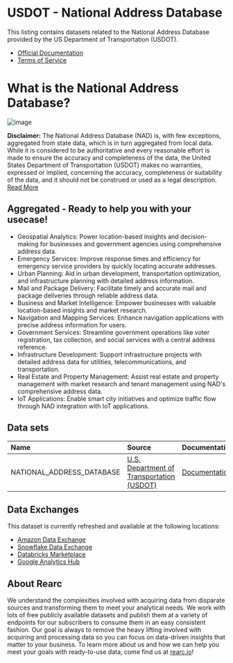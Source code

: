 # USDOT - National Address Database

This listing contains datasets related to the National Address Database provided by the US Department of Transportation (USDOT).

- [Official Documentation](https://www.transportation.gov/gis/national-address-database)
- [Terms of Service](https://rearc-data-public-assets.s3.amazonaws.com/Rearc_Data_DSA.pdf)

# What is the National Address Database?

![image](https://github.com/rearc-data/marketplace-data-documentation/assets/92598120/789310cd-dda5-40e3-b9f7-e296e3ea940b)

**Disclaimer:** The National Address Database (NAD) is, with few exceptions, aggregated from state data, which is in turn aggregated from local data. While it is considered to be authoritative and every reasonable effort is made to ensure the accuracy and completeness of the data, the United States Department of Transportation (USDOT) makes no warranties, expressed or implied, concerning the accuracy, completeness or suitability of the data, and it should not be construed or used as a legal description. [Read More](https://www.transportation.gov/gis/national-address-database/national-address-database-nad-disclaimer)

## Aggregated - Ready to help you with your usecase!

- Geospatial Analytics: Power location-based insights and decision-making for businesses and government agencies using comprehensive address data.
- Emergency Services: Improve response times and efficiency for emergency service providers by quickly locating accurate addresses.
- Urban Planning: Aid in urban development, transportation optimization, and infrastructure planning with detailed address information.
- Mail and Package Delivery: Facilitate timely and accurate mail and package deliveries through reliable address data.
- Business and Market Intelligence: Empower businesses with valuable location-based insights and market research.
- Navigation and Mapping Services: Enhance navigation applications with precise address information for users.
- Government Services: Streamline government operations like voter registration, tax collection, and social services with a central address reference.
- Infrastructure Development: Support infrastructure projects with detailed address data for utilities, telecommunications, and transportation.
- Real Estate and Property Management: Assist real estate and property management with market research and tenant management using NAD's comprehensive address data.
- IoT Applications: Enable smart city initiatives and optimize traffic flow through NAD integration with IoT applications.

## Data sets

| Name                               | Source                                                           | Documentation                                                                            |
|:-----------------------------------|:-----------------------------------------------------------------|:-----------------------------------------------------------------------------------------|
| NATIONAL_ADDRESS_DATABASE                | [U.S. Department of Transportation (USDOT)]([https://www.nlm.nih.gov/](https://www.transportation.gov/gis/national-address-database))   | [Documentation]([https://www.nlm.nih.gov/research/umls/rxnorm/docs/techdoc.html#conso](https://www.transportation.gov/gis/national-address-database))  |


## Data Exchanges

This dataset is currently refreshed and available at the following locations:
  - [Amazon Data Exchange]([https://aws.amazon.com/marketplace/seller-profile?id=a8a86da2-b2d1-4fae-992d-03494e90590b](https://us-east-1.console.aws.amazon.com/dataexchange/home?region=us-east-1#/products/prodview-c5zythln76ozs))
  - [Snowflake Data Exchange](https://www.snowflake.com/datasets/rearc/)
  - [Databricks Marketplace](https://www.databricks.com/product/marketplace)
  - [Google Analytics Hub](https://cloud.google.com/analytics-hub)

## About Rearc

We understand the complexities involved with acquiring data from disparate sources and transforming them to meet your analytical needs. We work with lots of free publicly available datasets and publish them at a variety of endpoints for our subscribers to consume them in an easy consistent fashion. Our goal is always to remove the heavy lifting involved with acquiring and processing data so you can focus on data-driven insights that matter to your business. To learn more about us and how we can help you meet your goals with ready-to-use data, come find us at [rearc.io](rearc.io)!
